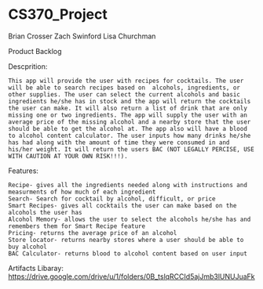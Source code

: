 # CS370_Project
Brian Crosser
Zach Swinford
Lisa Churchman

Product Backlog

  Descprition: 
  
    This app will provide the user with recipes for cocktails. The user will be able to search recipes based on  alcohols, ingredients, or other supplies. The user can select the current alcohols and basic ingredients he/she has in stock and the app will return the cocktails the user can make. It will also return a list of drink that are only missing one or two ingredients. The app will supply the user with an average price of the missing alcohol and a nearby store that the user should be able to get the alcohol at. The app also will have a blood to alcohol content calculator. The user inputs how many drinks he/she has had along with the amount of time they were consumed in and his/her weight. It will return the users BAC (NOT LEGALLY PERCISE, USE WITH CAUTION AT YOUR OWN RISK!!!).
    
  Features:
  
    Recipe- gives all the ingredients needed along with instructions and measurments of how much of each ingredient
    Search- Search for cocktail by alcohol, difficult, or price
    Smart Recipes- gives all cocktails the user can make based on the alcohols the user has
    Alcohol Memory- allows the user to select the alcohols he/she has and remembers them for Smart Recipe feature
    Pricing- returns the average price of an alcohol
    Store locator- returns nearby stores where a user should be able to buy alcohol
    BAC Calculator- returns blood to alcohol content based on user input

Artifacts Libaray: https://drive.google.com/drive/u/1/folders/0B_tslqRCCId5ajJmb3lUNUJuaFk
